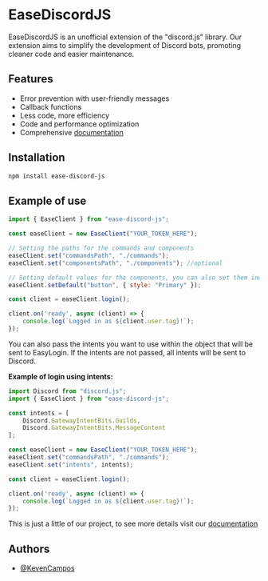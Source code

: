 
# EaseDiscordJS

EaseDiscordJS is an unofficial extension of the "discord.js" library. Our extension aims to simplify the development of Discord bots, promoting cleaner code and easier maintenance.

## Features
- Error prevention with user-friendly messages
- Callback functions
- Less code, more efficiency
- Code and performance optimization
- Comprehensive [documentation](https://camposcodes.gitbook.io/easediscordjs)


## Installation
```sh
npm install ease-discord-js
```
## Example of use
```js
import { EaseClient } from "ease-discord-js";

const easeClient = new EaseClient("YOUR_TOKEN_HERE");

// Setting the paths for the commands and components
easeClient.set("commandsPath", "./commands");
easeClient.set("componentsPath", "./components"); //optional

// Setting default values for the components, you can also set them individually (optional)
easeClient.setDefault("button", { style: "Primary" });

const client = easeClient.login();

client.on('ready', async (client) => {
    console.log(`Logged in as ${client.user.tag}!`);
});
```
You can also pass the intents you want to use within the object that will be sent to EasyLogin. If the intents are not passed, all intents will be sent to Discord.

**Example of login using intents:**
```js
import Discord from "discord.js";
import { EaseClient } from "ease-discord-js";

const intents = [
    Discord.GatewayIntentBits.Guilds,
    Discord.GatewayIntentBits.MessageContent
];

const easeClient = new EaseClient("YOUR_TOKEN_HERE");
easeClient.set("commandsPath", "./commands");
easeClient.set("intents", intents);

const client = easeClient.login();

client.on('ready', async (client) => {
    console.log(`Logged in as ${client.user.tag}!`);
});
```

This is just a little of our project, to see more details visit our [documentation](https://camposcodes.gitbook.io/easediscordjs)
## Authors

- [@KevenCampos](https://www.github.com/KevenCampos)

